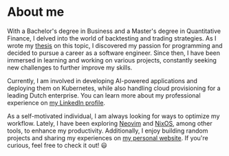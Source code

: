 # About me

With a Bachelor's degree in Business and a Master's degree in Quantitative Finance, I delved into the world of backtesting and trading strategies. As I wrote my [thesis](https://github.com/danielsteman/thesis-msc-finance) on this topic, I discovered my passion for programming and decided to pursue a career as a software engineer. Since then, I have been immersed in learning and working on various projects, constantly seeking new challenges to further improve my skills.

Currently, I am involved in developing AI-powered applications and deploying them on Kubernetes, while also handling cloud provisioning for a leading Dutch enterprise. You can learn more about my professional experience on [my LinkedIn profile](https://www.linkedin.com/in/danielsteman/).

As a self-motivated individual, I am always looking for ways to optimize my workflow. Lately, I have been exploring [Neovim](https://github.com/danielsteman/.dotfiles/tree/master/nvim) and [NixOS](https://github.com/danielsteman/nixos-config), among other tools, to enhance my productivity. Additionally, I enjoy building random projects and sharing my experiences on [my personal website](https://danielsteman.com). If you're curious, feel free to check it out! :smiley:
